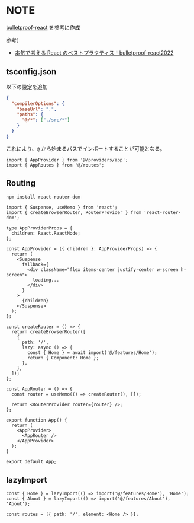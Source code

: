 # NOTE

[bulletproof-react](https://github.com/alan2207/bulletproof-react) を参考に作成

参考）

- [本気で考える React のベストプラクティス！bulletproof-react2022](https://zenn.dev/t_keshi/articles/bulletproof-react-2022)

## tsconfig.json

以下の設定を追加

```json
{
  "compilerOptions": {
    "baseUrl": ".",
    "paths": {
      "@/*": ["./src/*"]
    }
  }
}
```

これにより、`@` から始まるパスでインポートすることが可能となる。

```tsx
import { AppProvider } from '@/providers/app';
import { AppRoutes } from '@/routes';
```

## Routing

```sh
npm install react-router-dom
```

```tsx
import { Suspense, useMemo } from 'react';
import { createBrowserRouter, RouterProvider } from 'react-router-dom';

type AppProviderProps = {
  children: React.ReactNode;
};

const AppProvider = ({ children }: AppProviderProps) => {
  return (
    <Suspense
      fallback={
        <div className="flex items-center justify-center w-screen h-screen">
          loading...
        </div>
      }
    >
      {children}
    </Suspense>
  );
};

const createRouter = () => {
  return createBrowserRouter([
    {
      path: '/',
      lazy: async () => {
        const { Home } = await import('@/features/Home');
        return { Component: Home };
      },
    },
  ]);
};

const AppRouter = () => {
  const router = useMemo(() => createRouter(), []);

  return <RouterProvider router={router} />;
};

export function App() {
  return (
    <AppProvider>
      <AppRouter />
    </AppProvider>
  );
}

export default App;
```

## lazyImport

```tsx
const { Home } = lazyImport(() => import('@/features/Home'), 'Home');
const { About } = lazyImport(() => import('@/features/About'), 'About');

const routes = [{ path: '/', element: <Home /> }];
```

